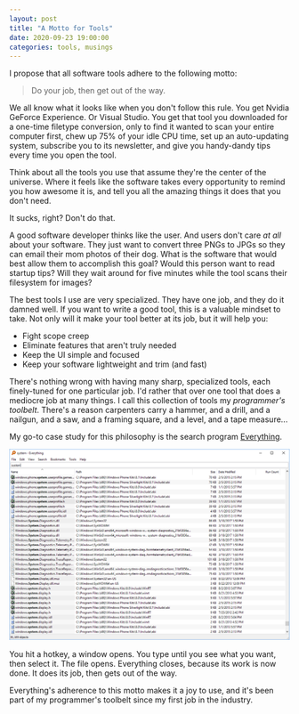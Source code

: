```yaml
---
layout: post
title: "A Motto for Tools"
date: 2020-09-23 19:00:00
categories: tools, musings
---
```

I propose that all software tools adhere to the following motto:

> Do your job, then get out of the way.

We all know what it looks like when you don't follow this rule. You get Nvidia GeForce Experience. Or Visual Studio. You get that tool you downloaded for a one-time filetype conversion, only to find it wanted to scan your entire computer first, chew up 75% of your idle CPU time, set up an auto-updating system, subscribe you to its newsletter, and give you handy-dandy tips every time you open the tool.

Think about all the tools you use that assume they're the center of the universe. Where it feels like the software takes every opportunity to remind you how awesome it is, and tell you all the amazing things it does that you don't need.

It sucks, right? Don't do that.

A good software developer thinks like the user. And users don't care _at all_ about your software. They just want to convert three PNGs to JPGs so they can email their mom photos of their dog. What is the software that would best allow them to accomplish this goal? Would this person want to read startup tips? Will they wait around for five minutes while the tool scans their filesystem for images?

The best tools I use are very specialized. They have one job, and they do it damned well. If you want to write a good tool, this is a valuable mindset to take. Not only will it make your tool better at its job, but it will help you:

- Fight scope creep
- Eliminate features that aren't truly needed
- Keep the UI simple and focused
- Keep your software lightweight and trim (and fast)

There's nothing wrong with having many sharp, specialized tools, each finely-tuned for one particular job. I'd rather that over one tool that does a mediocre job at many things. I call this collection of tools my _programmer's toolbelt_. There's a reason carpenters carry a hammer, and a drill, and a nailgun, and a saw, and a framing square, and a level, and a tape measure...

My go-to case study for this philosophy is the search program [Everything](http://www.voidtools.com).

![Everything](/assets/images/Everything.png "Screenshot of Everything")

You hit a hotkey, a window opens. You type until you see what you want, then select it. The file opens. Everything closes, because its work is now done. It does its job, then gets out of the way.

Everything's adherence to this motto makes it a joy to use, and it's been part of my programmer's toolbelt since my first job in the industry. 
